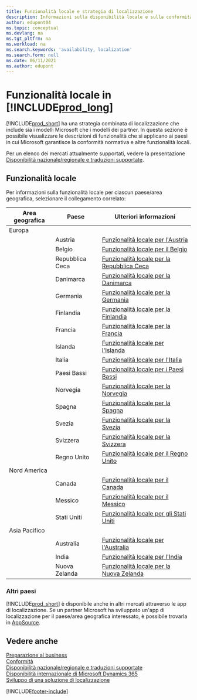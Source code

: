 ```yaml
---
title: Funzionalità locale e strategia di localizzazione
description: Informazioni sulla disponibilità locale e sulla conformità normativa di Business Central per i paesi in cui Microsoft fornisce la funzionalità locale.
author: edupont04
ms.topic: conceptual
ms.devlang: na
ms.tgt_pltfrm: na
ms.workload: na
ms.search.keywords: 'availability, localization'
ms.search.form: null
ms.date: 06/11/2021
ms.author: edupont
---
```

# <a name="local-functionality-in-includeprodlongincludesprodlongmd" />Funzionalità locale in [!INCLUDE[prod_long](includes/prod_long.md)]

[!INCLUDE[prod_short](includes/prod_short.md)] ha una strategia combinata di localizzazione che include sia i modelli Microsoft che i modelli dei partner. In questa sezione è possibile visualizzare le descrizioni di funzionalità che si applicano ai paesi in cui Microsoft garantisce la conformità normativa e altre funzionalità locali.  

Per un elenco dei mercati attualmente supportati, vedere la presentazione [Disponibilità nazionale/regionale e traduzioni supportate](/dynamics365/business-central/dev-itpro/compliance/apptest-countries-and-translations?toc=/dynamics365/business-central/toc.json).  

## <a name="local-functionality" />Funzionalità locale

Per informazioni sulla funzionalità locale per ciascun paese/area geografica, selezionare il collegamento correlato:

| Area geografica | Paese | Ulteriori informazioni |
| --- | --- |--- |
| Europa |  | |
|        | Austria | [Funzionalità locale per l'Austria](localfunctionality/austria/austria-local-functionality.md) |
|        | Belgio | [Funzionalità locale per il Belgio](localfunctionality/belgium/belgium-local-functionality.md) |
|        | Repubblica Ceca | [Funzionalità locale per la Repubblica Ceca](localfunctionality/czech/czech-local-functionality.md) |
|        | Danimarca | [Funzionalità locale per la Danimarca](localfunctionality/denmark/denmark-local-functionality.md) |
|        | Germania | [Funzionalità locale per la Germania](localfunctionality/germany/germany-local-functionality.md) |
|        | Finlandia | [Funzionalità locale per la Finlandia](localfunctionality/finland/finland-local-functionality.md) |
|        | Francia | [Funzionalità locale per la Francia](localfunctionality/france/france-local-functionality.md) |
|        | Islanda | [Funzionalità locale per l'Islanda](localfunctionality/iceland/iceland-local-functionality.md) |
|        | Italia | [Funzionalità locale per l'Italia](localfunctionality/italy/italy-local-functionality.md) |
|        | Paesi Bassi | [Funzionalità locale per i Paesi Bassi](localfunctionality/netherlands/netherlands-local-functionality.md) |
|        | Norvegia | [Funzionalità locale per la Norvegia](localfunctionality/norway/norway-local-functionality.md) |
|        | Spagna | [Funzionalità locale per la Spagna](localfunctionality/spain/spain-local-functionality.md) |
|        | Svezia | [Funzionalità locale per la Svezia](localfunctionality/sweden/sweden-local-functionality.md) |
|        | Svizzera | [Funzionalità locale per la Svizzera](localfunctionality/switzerland/switzerland-local-functionality.md) |
|        | Regno Unito | [Funzionalità locale per il Regno Unito](localfunctionality/unitedkingdom/united-kingdom-local-functionality.md) |
| Nord America |       |  |
|        | Canada|[Funzionalità locale per il Canada](localfunctionality/canada/canada-local-functionality.md) |
|        | Messico | [Funzionalità locale per il Messico](localfunctionality/mexico/mexico-local-functionality.md) |
|        | Stati Uniti|[Funzionalità locale per gli Stati Uniti](localfunctionality/unitedstates/united-states-local-functionality.md) |
| Asia Pacifico |       |  |
|        | Australia | [Funzionalità locale per l'Australia](localfunctionality/australia/australia-local-functionality.md) |
|        | India | [Funzionalità locale per l'India](LocalFunctionality/India/india-local-functionality.md) |
|        | Nuova Zelanda | [Funzionalità locale per la Nuova Zelanda](localfunctionality/newzealand/new-zealand-local-functionality.md) |

### <a name="other-countries" />Altri paesi

[!INCLUDE[prod_short](includes/prod_short.md)] è disponibile anche in altri mercati attraverso le app di localizzazione. Se un partner Microsoft ha sviluppato un'app di localizzazione per il paese/area geografica interessato, è possibile trovarla in [AppSource](https://go.microsoft.com/fwlink/?linkid=2081646).

## <a name="see-also" />Vedere anche

[Preparazione al business](ui-get-ready-business.md)  
[Conformità](compliance/compliance-overview.md)  
[Disponibilità nazionale/regionale e traduzioni supportate](/dynamics365/business-central/dev-itpro/compliance/apptest-countries-and-translations?toc=/dynamics365/business-central/toc.json)  
[Disponibilità internazionale di Microsoft Dynamics 365](/dynamics365/get-started/availability)  
[Sviluppo di una soluzione di localizzazione](/dynamics365/business-central/dev-itpro/developer/readiness/readiness-develop-localization)  


[!INCLUDE[footer-include](includes/footer-banner.md)]

